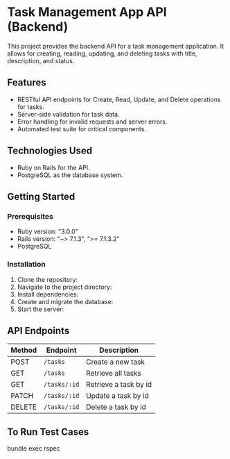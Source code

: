 # Task Management App API (Backend)

This project provides the backend API for a task management application. It allows for creating, reading, updating, and deleting tasks with title, description, and status.

## Features

- RESTful API endpoints for Create, Read, Update, and Delete operations for tasks.
- Server-side validation for task data.
- Error handling for invalid requests and server errors.
- Automated test suite for critical components.

## Technologies Used

- Ruby on Rails for the API.
- PostgreSQL as the database system.

## Getting Started

### Prerequisites

- Ruby version: "3.0.0"
- Rails version: "~> 7.1.3", ">= 7.1.3.2"
- PostgreSQL

### Installation

1. Clone the repository:
2. Navigate to the project directory:
3. Install dependencies:
4. Create and migrate the database:
5. Start the server:

## API Endpoints

| Method | Endpoint        | Description                |
| ------ | --------------- | -------------------------- |
| POST   | `/tasks`        | Create a new task          |
| GET    | `/tasks`        | Retrieve all tasks         |
| GET    | `/tasks/:id`    | Retrieve a task by id      |
| PATCH  | `/tasks/:id`    | Update a task by id        |
| DELETE | `/tasks/:id`    | Delete a task by id        |


## To Run Test Cases
bundle exec rspec

